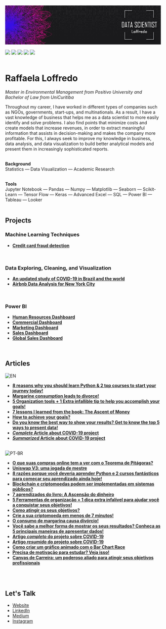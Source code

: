 <p align="center">
  <img src="banner_loffredo.png" >
</p>
<div>
  <a href="https://www.linkedin.com/in/raffaela-loffredo/?locale=en_US" target="_blank"><img src="https://img.shields.io/badge/-LinkedIn-%230077B5?style=for-the-badge&logo=linkedin&logoColor=white" target="_blank"></a>
  <a href="https://sites.google.com/view/loffredo/" target="_blank"><img src="https://img.shields.io/badge/website-000000?style=for-the-badge&logo=About.me&logoColor=white"></a>
  <a href = "mailto:raffaloffredo@protonmail.com"><img src="https://img.shields.io/badge/ProtonMail-8B89CC?style=for-the-badge&logo=protonmail&logoColor=white" target="_blank"></a>
  <a href="https://instagram.com/loffredo.ds" target="_blank"><img src="https://img.shields.io/badge/-Instagram-%23E4405F?style=for-the-badge&logo=instagram&logoColor=white" target="_blank"></a>
  <a href="https://medium.com/@loffredo.ds" target="_blank"><img src="https://img.shields.io/badge/Medium-12100E?style=for-the-badge&logo=medium&logoColor=white"></a>
</div>
<br/>

# Raffaela Loffredo

_Master in Environmental Management from Positivo University and Bachelor of Law from UniCuritiba_

Throughout my career, I have worked in different types of companies such as NGOs, governments, start-ups, and multinationals. As a result, I have a vast knowledge of business that helps me as a data scientist to more easily identify and solve problems. I also find points that minimize costs and create models that increase revenues, in order to extract meaningful information that assists in decision-making and makes the company more profitable. For this, I always seek to improve my knowledge in business, data analysis, and data visualization to build better analytical models and present them in increasingly sophisticated reports.
<br/>
<br/>

**Background** 
<br/>
Statistics
—  Data Visualization
—  Academic Research
<br/>
<br/>

**Tools**
<br/>
Jupyter Notebook
—  Pandas
—  Numpy
—  Matplotlib
—  Seaborn
—  Scikit-Learn
—  Tensor Flow
—  Keras
—  Advanced Excel
—  SQL
—  Power BI
—  Tableau
—  Looker
<br/>
<br/>

## Projects
### Machine Learning Techniques
* **[Credit card fraud detection](https://github.com/raffaloffredo/fraud_detection)**
<br/>

### Data Exploring, Cleaning, and Visualization
* **[An updated study of COVID-19 in Brazil and the world](https://github.com/raffaloffredo/covid_2023)**
* **[Airbnb Data Analysis for New York City](https://github.com/raffaloffredo/airbnb_new_york)**
<br/>


### Power BI
* **[Human Resources Dashboard](https://github.com/raffaloffredo/dashboard_rh)**
* **[Commercial Dashboard](https://github.com/raffaloffredo/dashboard_comercial)**
* **[Marketing Dashboard](https://github.com/raffaloffredo/dashboard_marketing)**
* **[Sales Dashboard](https://github.com/raffaloffredo/dashboard_vendas)**
* **[Global Sales Dashboard](https://github.com/raffaloffredo/dashboard_vendas_globais/)**
<br/>


## Articles
<img align="center" alt="EN" height="30" width="30" src="https://em-content.zobj.net/thumbs/120/whatsapp/326/flag-united-states_1f1fa-1f1f8.png">

* **[8 reasons why you should learn Python & 2 top courses to start your journey today!](https://www.linkedin.com/pulse/8-reasons-why-you-should-learn-python-2-top-courses-start-loffredo/)**
* **[Margarine consumption leads to divorce!](https://www.linkedin.com/pulse/margarine-consumption-leads-divorce-raffaela-loffredo/)**
* **[5 Organization tools + 1 Extra infallible tip to help you accomplish your goals!](https://www.linkedin.com/pulse/5-organization-tools-1-extra-infallible-tip-help-you-your-loffredo/)**
* **[7 lessons I learned from the book: The Ascent of Money](https://www.linkedin.com/pulse/7-lessons-i-learned-from-book-ascent-money-raffaela-loffredo/)**
* **[How to achieve your goals?](https://medium.com/@loffredo.ds/how-to-achieve-your-goals-9e5aa7de8a2d)**
*  **[Do you know the best way to show your results? Get to know the top 5 ways to present data!](https://www.linkedin.com/pulse/do-you-know-best-way-show-your-results-get-top-5-ways-loffredo/)**
*  **[_Complete_ Article about COVID-19 project](https://medium.com/@loffredo.ds/data-science-applied-a-covid-19-study-on-brazil-and-the-world-8376407cc672)**
*  **[_Summarized_ Article about COVID-19 project](https://www.linkedin.com/pulse/updated-study-covid-19-brazil-worldwide-raffaela-loffredo/)**
<br/>

<img align="center" alt="PT-BR" height="30" width="30" src="https://em-content.zobj.net/thumbs/120/whatsapp/326/flag-brazil_1f1e7-1f1f7.png">

* **[O que suas compras online tem a ver com o Teorema de Pitágoras?](https://www.linkedin.com/pulse/o-que-suas-compras-online-tem-ver-com-teorema-de-raffaela-loffredo/)**
* **[Uniswap V3: uma jogada de mestre](https://www.linkedin.com/pulse/uniswap-v3-uma-jogada-de-mestre-raffaela-loffredo-gutierrez/)**
* **[8 razões porque você deveria aprender Python e 2 cursos fantásticos para começar seu aprendizado ainda hoje!](https://medium.com/@loffredo.ds/8-raz%C3%B5es-por-qu%C3%AA-voc%C3%AA-deveria-aprender-python-e-2-cursos-fant%C3%A1sticos-para-come%C3%A7ar-seu-aprendizado-f6a57fc39d82)**
* **[Blockchain e criptomoedas podem ser implementadas em sistemas públicos?](https://medium.com/@loffredo.ds/curso-defi-aula-8-fcf754d23455)**
* **[7 aprendizados do livro: A Ascensão do dinheiro](https://medium.com/@loffredo.ds/7-aprendizados-do-livro-a-ascens%C3%A3o-do-dinheiro-79cb37b7de6a)**
* **[5 Ferramentas de organização + 1 dica extra infalível para ajudar você a conquistar seus objetivos!](https://medium.com/@loffredo.ds/5-ferramentas-de-organiza%C3%A7%C3%A3o-1-dica-extra-infal%C3%ADvel-para-ajudar-voc%C3%AA-a-conquistar-seus-objetivos-a90dcb1505c4)**
* **[Como atingir os seus objetivos?](https://www.linkedin.com/pulse/como-atingir-os-seus-objetivos-raffaela-loffredo/)**
*  **[Crie a sua criptomoeda em menos de 7 minutos!](https://www.linkedin.com/pulse/crie-sua-criptomoeda-em-menos-de-7-minutos-raffaela-loffredo/)**
* **[O consumo de margarina causa divórcio!](https://medium.com/@loffredo.ds/o-consumo-de-margarina-causa-div%C3%B3rcio-e5c2771f341f)**
* **[Você sabe a melhor forma de mostrar os seus resultados? Conheça as 5 principais maneiras de apresentar dados!](https://medium.com/@loffredo.ds/você-sabe-a-melhor-forma-de-mostrar-os-seus-resultados-7c2cc09ed499)**
*  **[Artigo _completo_ do projeto sobre COVID-19](https://medium.com/@loffredo.ds/ci%C3%AAncia-de-dados-aplicada-estudo-sobre-o-covid-19-no-brasil-e-no-mundo-e4a8996a75ab)**
*  **[Artigo _resumido_ do projeto sobre COVID-19](https://www.linkedin.com/pulse/estudo-atualizado-do-covid-19-brasil-e-nomundo-raffaela-loffredo/)**
*  **[Como criar um gráfico animado com o Bar Chart Race](https://medium.com/@loffredo.ds/como-criar-um-gr%C3%A1fico-animado-com-o-bar-chart-race-878a0e693246)**
*  **[Precisa de motivação para estudar? Veja isso!](https://www.linkedin.com/pulse/precisa-de-motiva%25C3%25A7%25C3%25A3o-para-estudar-veja-isso-raffaela-loffredo/)**
*  **[Canvas de Carreira: um poderoso aliado para atingir seus objetivos profissionais](https://www.linkedin.com/pulse/canvas-de-carreira-um-poderoso-aliado-para-atingir-seus-loffredo/?trackingId=7hs4XJQtSoampdb%2F1pbbsQ%3D%3D)**
<br/>
<br/>

## Let's Talk
* [Website](https://sites.google.com/view/loffredo/)
* [LinkedIn](https://www.linkedin.com/in/raffaela-loffredo/?locale=en_US)
* [Medium](https://medium.com/@loffredo.ds)
* [Instagram](https://www.instagram.com/loffredo.ds/)
